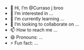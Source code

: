 - 👋 Hi, I’m @Curraso j broo
- 👀 I’m interested in ...
- 🌱 I’m currently learning ...
- 💞️ I’m looking to collaborate on ...
- 📫 How to reach me ...
- 😄 Pronouns: ...
- ⚡ Fun fact: ...

<!---
Curraso/Curraso is a ✨ special ✨ repository because its `README.md` (this file) appears on your GitHub profile.
You can click the Preview link to take a look at your changes.
--->
